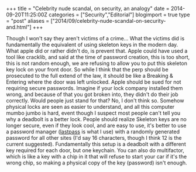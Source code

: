 +++
title = "Celebrity nude scandal, on security, an analogy"
date = 2014-09-20T11:25:00Z
categories = ["Security","Editorial"]
blogimport = true 
type = "post"
aliases = ["2014/09/celebrity-nude-scandal-on-security-and.html"]
+++

Though I won't say they aren't victims of a crime...  What the victims did is fundamentally the equivalent of using
skeleton keys in the modern day. What apple did or rather didn't do, is prevent that. Apple could have used a tool
like cracklib, and said at the time of password creation, this is too short, this is not random enough, we are refusing
to allow you to put this skeleton key lock on your front door.  So while I think that the perp should be prosecuted to
the full extend of the law, it should be like a Breaking & Entering where the door was left unlocked.   Apple should be
sued for not requiring secure passwords. Imagine if your lock company installed them wrong, and because of that you got
broken into, they didn't do their job correctly. Would people just stand for that? No, I don't think so. Somehow
physical locks are seen as easier to understand, and all this computer mumbo jumbo is hard, event though I suspect most
people can't tell you why a deadbolt is a better lock.   People should realize Skeleton keys are no longer secure, even
if they look cool, and are easy to use, it's better to use a password manager ([lastpass](http://lastpass.com) is what 
I use) with a randomly generated password for all other sites (I'd say 16 characters, though I think 12 is the current
suggested). Fundamentally this setup is a deadbolt with a different key required for each door, but one keychain. You
can also do multifactor, which is like a key with a chip in it that will refuse to start your car if it's the wrong
chip, so making a physical copy of the key (password) isn't enough.
